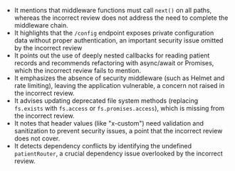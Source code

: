 - It mentions that middleware functions must call `next()` on all paths, whereas the incorrect review does not address the need to complete the middleware chain.  
- It highlights that the `/config` endpoint exposes private configuration data without proper authentication, an important security issue omitted by the incorrect review 
- It points out the use of deeply nested callbacks for reading patient records and recommends refactoring with async/await or Promises, which the incorrect review fails to mention.  
- It emphasizes the absence of security middleware (such as Helmet and rate limiting), leaving the application vulnerable, a concern not raised in the incorrect review.  
- It advises updating deprecated file system methods (replacing `fs.exists` with `fs.access` or `fs.promises.access`), which is missing from the incorrect review.  
- It notes that header values (like "x-custom") need validation and sanitization to prevent security issues, a point that the incorrect review does not cover.  
- It detects dependency conflicts by identifying the undefined `patientRouter`, a crucial dependency issue overlooked by the incorrect review.